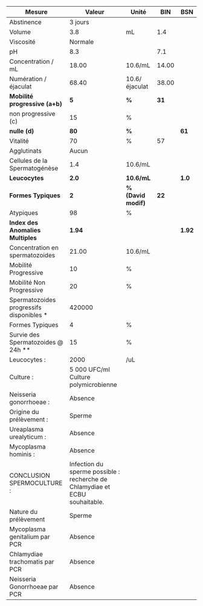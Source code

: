 |                 Mesure                 |                                   Valeur                                  |       Unité       |  BIN |   BSN  |
|----------------------------------------|---------------------------------------------------------------------------|-------------------|------|--------|
|               Abstinence               |                                  3 jours                                  |                   |      |        |
|                 Volume                 |                                    3.8                                    |         mL        |  1.4 |        |
|                Viscosité               |                                  Normale                                  |                   |      |        |
|                   pH                   |                                    8.3                                    |                   |  7.1 |        |
|           Concentration / mL           |                                   18.00                                   |      10.6/mL      | 14.00|        |
|          Numération / éjaculat         |                                   68.40                                   |   10.6/éjaculat   | 38.00|        |
|     **Mobilité progressive (a+b)**     |                                   **5**                                   |       **%**       |**31**|        |
|           non progressive (c)          |                                     15                                    |         %         |      |        |
|              **nulle (d)**             |                                   **80**                                  |       **%**       |      | **61** |
|                Vitalité                |                                     70                                    |         %         |  57  |        |
|               Agglutinats              |                                   Aucun                                   |                   |      |        |
|      Cellules de la Spermatogénèse     |                                    1.4                                    |      10.6/mL      |      |        |
|             **Leucocytes**             |                                  **2.0**                                  |    **10.6/mL**    |      | **1.0**|
|           **Formes Typiques**          |                                   **2**                                   |**% (David modif)**|**22**|        |
|                Atypiques               |                                     98                                    |         %         |      |        |
|    **Index des Anomalies Multiples**   |                                  **1.94**                                 |                   |      |**1.92**|
|     Concentration en spermatozoides    |                                   21.00                                   |      10.6/mL      |      |        |
|          Mobilité Progressive          |                                     10                                    |         %         |      |        |
|        Mobilité Non Progressive        |                                     20                                    |         %         |      |        |
|Spermatozoides progressifs disponibles *|                                   420000                                  |                   |      |        |
|             Formes Typiques            |                                     4                                     |         %         |      |        |
|   Survie des Spermatozoides @ 24h **   |                                     15                                    |         %         |      |        |
|              Leucocytes :              |                                    2000                                   |        /uL        |      |        |
|                Culture :               |                    5 000 UFC/ml Culture polymicrobienne                   |                   |      |        |
|         Neisseria gonorrhoeae :        |                                  Absence                                  |                   |      |        |
|        Origine du prélèvement :        |                                   Sperme                                  |                   |      |        |
|        Ureaplasma urealyticum :        |                                  Absence                                  |                   |      |        |
|          Mycoplasma hominis :          |                                  Absence                                  |                   |      |        |
|       CONCLUSION SPERMOCULTURE :       |Infection du sperme possible : recherche de Chlamydiae et ECBU souhaitable.|                   |      |        |
|          Nature du prélèvement         |                                   Sperme                                  |                   |      |        |
|      Mycoplasma genitalium par PCR     |                                  Absence                                  |                   |      |        |
|     Chlamydiae trachomatis par PCR     |                                  Absence                                  |                   |      |        |
|      Neisseria Gonorrhoeae par PCR     |                                  Absence                                  |                   |      |        |